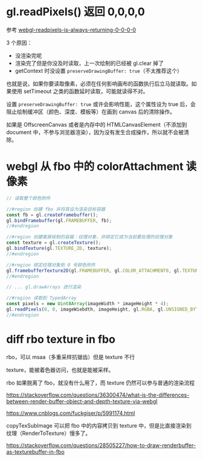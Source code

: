 
# gl.readPixels() 返回 0,0,0,0

参考 [webgl-readpixels-is-always-returning-0-0-0-0](https://stackoverflow.com/questions/7156971/webgl-readpixels-is-always-returning-0-0-0-0)

3 个原因：

- 没渲染完呢
- 渲染完了但是你没及时读取，上一次绘制的已经被 gl.clear 掉了
- getContext 时没设置 `preserveDrawingBuffer: true`（不太推荐这个）

也就是说，如果你要读取像素，必须在任何影响画布的函数执行后立马就读取。如果使用 setTimeout 之类的函数延时读取，可能就读得不对。

设置 `preserveDrawingBuffer: true` 或许会影响性能，这个属性设为 true 后，会阻止绘制缓冲区（颜色、深度、模板等）在画到 canvas 后的清除操作。

如果是 OffscreenCanvas 或者是内存中的 HTMLCanvasElement（不添加到 document 中，不参与浏览器渲染），因为没有发生合成操作，所以就不会被清除。



# webgl 从 fbo 中的 colorAttachment 读像素

``` js
// 读取整个颜色附件

//#region 创建 fbo 并将其设为渲染目标容器
const fb = gl.createFramebuffer();
gl.bindFramebuffer(gl.FRAMEBUFFER, fb);
//#endregion

//#region 创建离屏绘制的容器：纹理对象，并绑定它成为当前要处理的纹理对象
const texture = gl.createTexture();
gl.bindTexture(gl.TEXTURE_2D, texture);
//#endregion

//#region 绑定纹理对象到 0 号颜色附件
gl.framebufferTexture2D(gl.FRAMEBUFFER, gl.COLOR_ATTACHMENT0, gl.TEXTURE_2D, texture, 0);
//#endregion

// ... gl.drawArrays 进行渲染

//#region 读取到 TypedArray
const pixels = new Uint8Array(imageWidth * imageHeight * 4);
gl.readPixels(0, 0, imageWiebdth, imageHeight, gl.RGBA, gl.UNSIGNED_BYTE, pixels);
//#endregion
```



# diff rbo texture in fbo

rbo，可以 msaa（多重采样抗锯齿）但是 texture 不行

texture，能被着色器访问，也就是能被采样。



rbo 如果脱离了 fbo，就没有什么用了，而 texture 仍然可以参与普通的渲染流程



https://stackoverflow.com/questions/36300474/what-is-the-differences-between-render-buffer-object-and-depth-texture-via-webgl

https://www.cnblogs.com/fuckgiser/p/5991174.html



copyTexSubImage 可以把 fbo 中的内容拷贝到 texture 中，但是比直接渲染到纹理（RenderToTexture）慢多了。

https://stackoverflow.com/questions/28505227/how-to-draw-renderbuffer-as-texturebuffer-in-fbo
